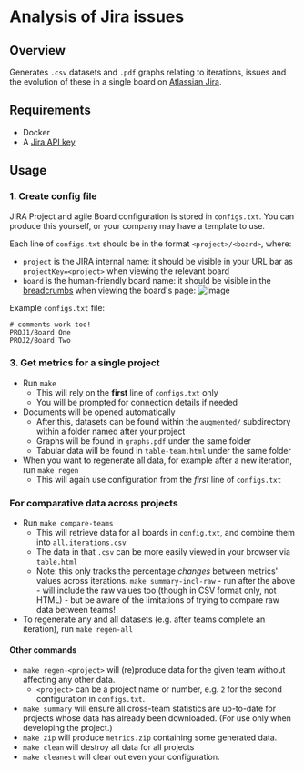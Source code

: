
# Analysis of Jira issues

## Overview
Generates `.csv` datasets and `.pdf` graphs relating to iterations, issues and the evolution of these in a single board on [Atlassian Jira](https://www.atlassian.com/software/jira).

## Requirements
- Docker
- A [Jira API key](https://id.atlassian.com/manage-profile/security/api-tokens)

## Usage
### 1. Create config file

JIRA Project and agile Board configuration is stored in `configs.txt`. You can produce this yourself, or your company may have a template to use.

Each line of `configs.txt` should be in the format `<project>/<board>`, where:
  - `project` is the JIRA internal name: it should be visible in your URL bar as `projectKey=<project>` when viewing the relevant board
  - `board` is the human-friendly board name: it should be visible in the [breadcrumbs](https://en.wikipedia.org/wiki/Breadcrumb_navigation#Websites) when viewing the board's page:
  ![image](https://user-images.githubusercontent.com/74246482/112482485-071b1100-8d70-11eb-8956-cf86e2f8dc10.png)

Example `configs.txt` file:
```
# comments work too!
PROJ1/Board One
PROJ2/Board Two
```

### 3. Get metrics for a single project
- Run `make`
  - This will rely on the **first** line of `configs.txt` only
  - You will be prompted for connection details if needed
- Documents will be opened automatically
  - After this, datasets can be found within the `augmented/` subdirectory within a folder named after your project
  - Graphs will be found in `graphs.pdf` under the same folder
  - Tabular data will be found in `table-team.html` under the same folder
- When you want to regenerate all data, for example after a new iteration, run `make regen`
  - This will again use configuration from the _first_ line of `configs.txt`

### For comparative data across projects
- Run `make compare-teams`
  - This will retrieve data for all boards in `config.txt`, and combine them into `all.iterations.csv`
  - The data in that `.csv` can be more easily viewed in your browser via `table.html`
  - Note: this only tracks the percentage _changes_ between metrics' values across iterations. `make summary-incl-raw` - run after the above - will include the raw values too (though in CSV format only, not HTML) - but be aware of the limitations of trying to compare raw data between teams!
- To regenerate any and all datasets (e.g. after teams complete an iteration), run `make regen-all`


#### Other commands

- `make regen-<project>` will (re)produce data for the given team without affecting any other data.
  - `<project>` can be a project name or number, e.g. `2` for the second configuration in `configs.txt`.
- `make summary` will ensure all cross-team statistics are up-to-date for projects whose data has already been downloaded. (For use only when developing the project.)
- `make zip` will produce `metrics.zip` containing some generated data.
- `make clean` will destroy all data for all projects
- `make cleanest` will clear out even your configuration.
